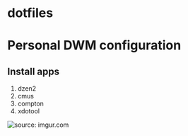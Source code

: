 # dotfiles

<h1>Personal DWM configuration</h1>

<h2>Install apps</h2>
<ol class="task-list">
  <li>dzen2</li>
  <li>cmus</li>
  <li>compton</li>
  <li>xdotool</li>
</ol>

<p><img src="http://i64.tinypic.com/65xxqe.jpg" title="source: imgur.com" /></p>
